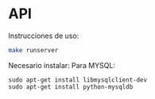# API 

Instrucciones de uso:
```bash
make runserver
```

Necesario instalar: 
	Para MYSQL:
```
sudo apt-get install libmysqlclient-dev
sudo apt-get install python-mysqldb
```

